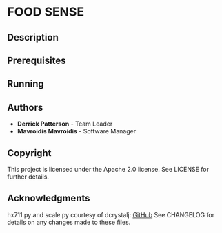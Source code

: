 # FOOD SENSE

## Description


## Prerequisites


## Running


## Authors

* **Derrick Patterson** - Team Leader
* **Mavroidis Mavroidis** - Software Manager

## Copyright

This project is licensed under the Apache 2.0 license.
See LICENSE for further details.

## Acknowledgments 

hx711.py and scale.py courtesy of dcrystalj: [GitHub](https://github.com/dcrystalj/hx711py3)
See CHANGELOG for details on any changes made to these files.
